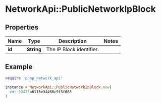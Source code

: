 # NetworkApi::PublicNetworkIpBlock

## Properties

| Name | Type | Description | Notes |
| ---- | ---- | ----------- | ----- |
| **id** | **String** | The IP Block identifier. |  |

## Example

```ruby
require 'pnap_network_api'

instance = NetworkApi::PublicNetworkIpBlock.new(
  id: 60473a6115e34466c9f8f083
)
```

